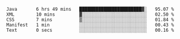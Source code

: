 <!--START_SECTION:waka-->

```text
Java       6 hrs 49 mins   ███████████████████████▓░   95.07 %
XML        10 mins         ▓░░░░░░░░░░░░░░░░░░░░░░░░   02.50 %
CSS        7 mins          ▒░░░░░░░░░░░░░░░░░░░░░░░░   01.84 %
Manifest   1 min           ░░░░░░░░░░░░░░░░░░░░░░░░░   00.43 %
Text       0 secs          ░░░░░░░░░░░░░░░░░░░░░░░░░   00.16 %
```

<!--END_SECTION:waka-->
